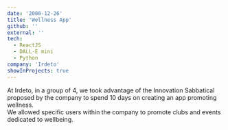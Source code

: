 ```yaml
---
date: '2000-12-26'
title: 'Wellness App'
github: ''
external: ''
tech:
  - ReactJS
  - DALL-E mini
  - Python
company: 'Irdeto'
showInProjects: true
---
```


At Irdeto, in a group of 4, we took advantage of the Innovation Sabbatical proposed by the company to spend 10 days on creating an app promoting wellness. \
We allowed specific users within the company to promote clubs and events dedicated to wellbeing.
